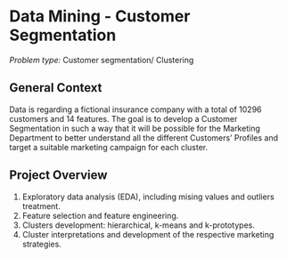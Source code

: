 # Data Mining - Customer Segmentation 

*Problem type:* Customer segmentation/ Clustering 


## General Context 
Data is regarding a fictional insurance company with a total of 10296 customers and 14 features. The goal is to develop a Customer Segmentation in such a way that it will be possible for the Marketing Department to better understand all the different Customers’ Profiles and target a suitable marketing campaign for each cluster.


## Project Overview
1. Exploratory data analysis (EDA), including mising values and outliers treatment.
2. Feature selection and feature engineering.
3. Clusters development: hierarchical, k-means and k-prototypes. 
4. Cluster interpretations and development of the respective marketing strategies. 

